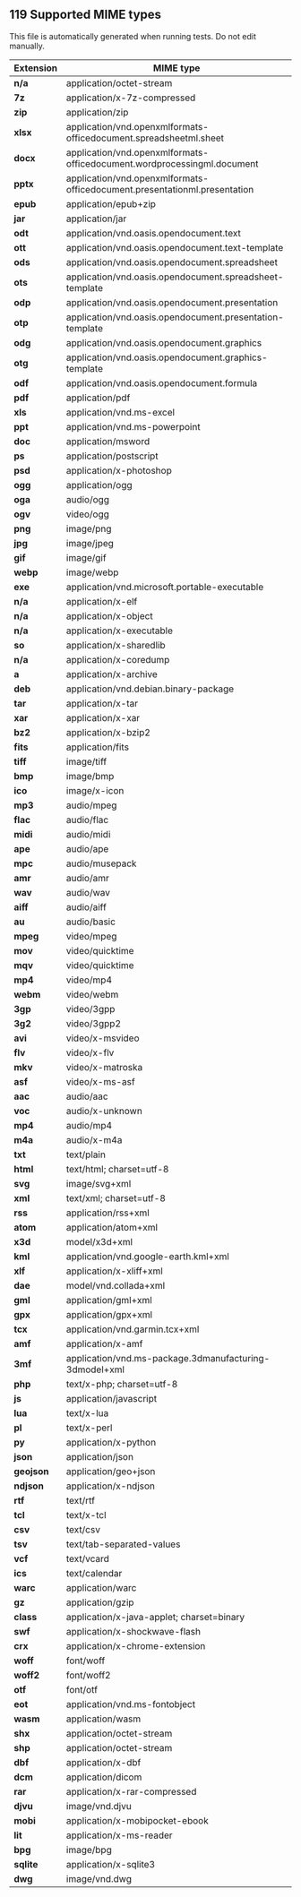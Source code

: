 ## 119 Supported MIME types
This file is automatically generated when running tests. Do not edit manually.

Extension | MIME type
--------- | --------
**n/a** | application/octet-stream
**7z** | application/x-7z-compressed
**zip** | application/zip
**xlsx** | application/vnd.openxmlformats-officedocument.spreadsheetml.sheet
**docx** | application/vnd.openxmlformats-officedocument.wordprocessingml.document
**pptx** | application/vnd.openxmlformats-officedocument.presentationml.presentation
**epub** | application/epub+zip
**jar** | application/jar
**odt** | application/vnd.oasis.opendocument.text
**ott** | application/vnd.oasis.opendocument.text-template
**ods** | application/vnd.oasis.opendocument.spreadsheet
**ots** | application/vnd.oasis.opendocument.spreadsheet-template
**odp** | application/vnd.oasis.opendocument.presentation
**otp** | application/vnd.oasis.opendocument.presentation-template
**odg** | application/vnd.oasis.opendocument.graphics
**otg** | application/vnd.oasis.opendocument.graphics-template
**odf** | application/vnd.oasis.opendocument.formula
**pdf** | application/pdf
**xls** | application/vnd.ms-excel
**ppt** | application/vnd.ms-powerpoint
**doc** | application/msword
**ps** | application/postscript
**psd** | application/x-photoshop
**ogg** | application/ogg
**oga** | audio/ogg
**ogv** | video/ogg
**png** | image/png
**jpg** | image/jpeg
**gif** | image/gif
**webp** | image/webp
**exe** | application/vnd.microsoft.portable-executable
**n/a** | application/x-elf
**n/a** | application/x-object
**n/a** | application/x-executable
**so** | application/x-sharedlib
**n/a** | application/x-coredump
**a** | application/x-archive
**deb** | application/vnd.debian.binary-package
**tar** | application/x-tar
**xar** | application/x-xar
**bz2** | application/x-bzip2
**fits** | application/fits
**tiff** | image/tiff
**bmp** | image/bmp
**ico** | image/x-icon
**mp3** | audio/mpeg
**flac** | audio/flac
**midi** | audio/midi
**ape** | audio/ape
**mpc** | audio/musepack
**amr** | audio/amr
**wav** | audio/wav
**aiff** | audio/aiff
**au** | audio/basic
**mpeg** | video/mpeg
**mov** | video/quicktime
**mqv** | video/quicktime
**mp4** | video/mp4
**webm** | video/webm
**3gp** | video/3gpp
**3g2** | video/3gpp2
**avi** | video/x-msvideo
**flv** | video/x-flv
**mkv** | video/x-matroska
**asf** | video/x-ms-asf
**aac** | audio/aac
**voc** | audio/x-unknown
**mp4** | audio/mp4
**m4a** | audio/x-m4a
**txt** | text/plain
**html** | text/html; charset=utf-8
**svg** | image/svg+xml
**xml** | text/xml; charset=utf-8
**rss** | application/rss+xml
**atom** | application/atom+xml
**x3d** | model/x3d+xml
**kml** | application/vnd.google-earth.kml+xml
**xlf** | application/x-xliff+xml
**dae** | model/vnd.collada+xml
**gml** | application/gml+xml
**gpx** | application/gpx+xml
**tcx** | application/vnd.garmin.tcx+xml
**amf** | application/x-amf
**3mf** | application/vnd.ms-package.3dmanufacturing-3dmodel+xml
**php** | text/x-php; charset=utf-8
**js** | application/javascript
**lua** | text/x-lua
**pl** | text/x-perl
**py** | application/x-python
**json** | application/json
**geojson** | application/geo+json
**ndjson** | application/x-ndjson
**rtf** | text/rtf
**tcl** | text/x-tcl
**csv** | text/csv
**tsv** | text/tab-separated-values
**vcf** | text/vcard
**ics** | text/calendar
**warc** | application/warc
**gz** | application/gzip
**class** | application/x-java-applet; charset=binary
**swf** | application/x-shockwave-flash
**crx** | application/x-chrome-extension
**woff** | font/woff
**woff2** | font/woff2
**otf** | font/otf
**eot** | application/vnd.ms-fontobject
**wasm** | application/wasm
**shx** | application/octet-stream
**shp** | application/octet-stream
**dbf** | application/x-dbf
**dcm** | application/dicom
**rar** | application/x-rar-compressed
**djvu** | image/vnd.djvu
**mobi** | application/x-mobipocket-ebook
**lit** | application/x-ms-reader
**bpg** | image/bpg
**sqlite** | application/x-sqlite3
**dwg** | image/vnd.dwg
